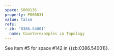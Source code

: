 ```yaml
---
space: S000136
property: P000031
value: false
refs:
- zb: "0386.54001"
  name: Counterexamples in Topology
---
```


See item #5 for space #142 in {{zb:0386.54001}}.
